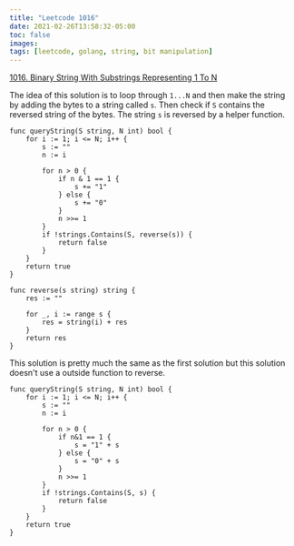 ```yaml
---
title: "Leetcode 1016"
date: 2021-02-26T13:58:32-05:00
toc: false
images:
tags: [leetcode, golang, string, bit manipulation]
---
```


[1016. Binary String With Substrings Representing 1 To N](https://leetcode.com/problems/binary-string-with-substrings-representing-1-to-n/)

The idea of this solution is to loop through `1...N` and then make the string by adding the bytes to a string called `s`. Then check if `S` contains the reversed string of the bytes. The string `s` is reversed by a helper function.

```
func queryString(S string, N int) bool {
    for i := 1; i <= N; i++ {
        s := ""
        n := i

        for n > 0 {
            if n & 1 == 1 {
                s += "1"
            } else {
                s += "0"
            }
            n >>= 1
        }
        if !strings.Contains(S, reverse(s)) {
            return false
        }
    }
    return true
}

func reverse(s string) string {
    res := ""

    for _, i := range s {
        res = string(i) + res
    }
    return res
}
```

This solution is pretty much the same as the first solution but this solution doesn't use a outside function to reverse.

```
func queryString(S string, N int) bool {
    for i := 1; i <= N; i++ {
        s := ""
        n := i

        for n > 0 {
            if n&1 == 1 {
                s = "1" + s
            } else {
                s = "0" + s
            }
            n >>= 1
        }
        if !strings.Contains(S, s) {
            return false
        }
    }
    return true
}
```

